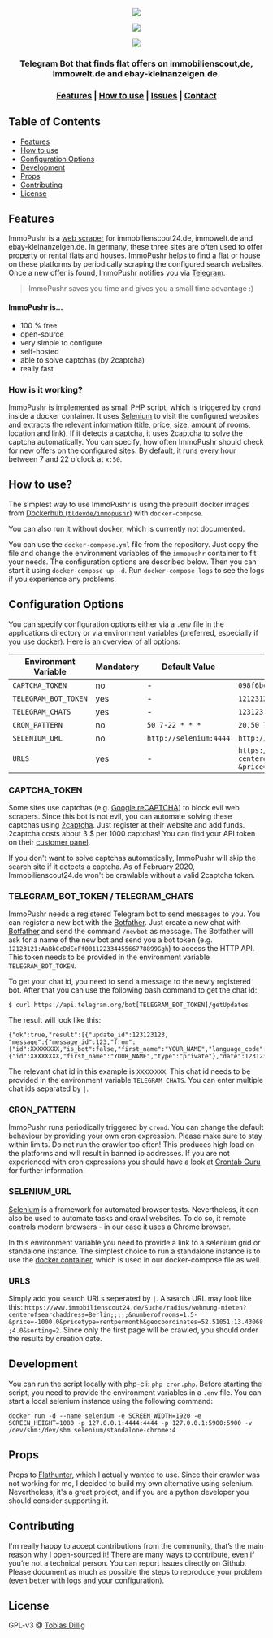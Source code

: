 <p align="center">
  <img src="https://i.imgur.com/7fZBlWR.png">
</p>

<p align="center">
  <img src="https://badges.fw-web.space/github/license/tldev-de/immopushr">
</p>

<p align="center">
  <img src="https://badges.fw-web.space/github/languages/code-size/tldev-de/immopushr">
</p>

<h3 align="center">Telegram Bot that finds flat offers on immobilienscout,de, immowelt.de and ebay-kleinanzeigen.de.</h3>

<div align="center">
  <h3>
    <a href="#features">Features</a>
    <span> | </span>
    <a href="#how-to-use">How to use</a>
    <span> | </span>
    <a href="https://github.com/tldev-de/immopushr/issues">Issues</a>
    <span> | </span>
    <a href="https://github.com/tldev-de">Contact</a>
  </h3>
</div>

## Table of Contents
* [Features](#features)
* [How to use](#how-to-use)
* [Configuration Options](#configuration-options)
* [Development](#development)
* [Props](#props)
* [Contributing](#contributing)
* [License](#license)

## Features
ImmoPushr is a [web scraper](https://en.wikipedia.org/wiki/Web_scraping) for immobilienscout24.de, immowelt.de and ebay-kleinanzeigen.de.
In germany, these three sites are often used to offer property or rental flats and houses.
ImmoPushr helps to find a flat or house on these platforms by periodically scraping the configured search websites.
Once a new offer is found, ImmoPushr notifies you via [Telegram](https://en.wikipedia.org/wiki/Telegram_%28software%29).

> ImmoPushr saves you time and gives you a small time advantage :)

#### ImmoPushr is...
* 100 % free
* open-source
* very simple to configure
* self-hosted
* able to solve captchas (by 2captcha)
* really fast

### How is it working?
ImmoPushr is implemented as small PHP script, which is triggered by `crond` inside a docker container.
It uses [Selenium](https://www.selenium.dev/) to visit the configured websites and extracts the relevant information (title, price, size, amount of rooms, location and link).
If it detects a captcha, it uses 2captcha to solve the captcha automatically.
You can specify, how often ImmoPushr should check for new offers on the configured sites. By default, it runs every hour between 7 and 22 o'clock at `x:50`.

## How to use?
The simplest way to use ImmoPushr is using the prebuilt docker images from [Dockerhub (`tldevde/immopushr`)](https://hub.docker.com/r/tldevde/immopushr) with `docker-compose`.

You can also run it without docker, which is currently not documented.

You can use the `docker-compose.yml` file from the repository.
Just copy the file and change the environment variables of the `immopushr` container to fit your needs.
The configuration options are described below.
Then you can start it using `docker-compose up -d`. Run `docker-compose logs` to see the logs if you experience any problems.

## Configuration Options
You can specify configuration options either via a `.env` file in the applications directory or via environment variables (preferred, especially if you use docker).
Here is an overview of all options:

| Environment Variable | Mandatory | Default Value          | Example Value                                  |
|----------------------|-----------|------------------------|------------------------------------------------|
| `CAPTCHA_TOKEN`      | no        | -                      | `098f6bcd4621d373cade4e832627b4f6`             |
| `TELEGRAM_BOT_TOKEN` | yes       | -                      | `12123121:AaBbCcDdEeFf00112233445566778899Ggh` |
| `TELEGRAM_CHATS`     | yes       | -                      | `123123\|1231234`                              |
| `CRON_PATTERN`       | no        | `50 7-22 * * *`        | `20,50 7-22 * * *`                             |
| `SELENIUM_URL`       | no        | `http://selenium:4444` | `http://selenium:4444`                         |
| `URLS`               | yes       | -                      | `https://www.immobilienscout24.de/Suche/radius/wohnung-mieten?centerofsearchaddress=Berlin;;;;;&numberofrooms=1.5-&price=-1000.0&pricetype=rentpermonth&geocoordinates=52.51051;13.43068;4.0&sorting=2` |

### CAPTCHA_TOKEN
Some sites use captchas (e.g. [Google reCAPTCHA](https://de.wikipedia.org/wiki/ReCAPTCHA)) to block evil web scrapers.
Since this bot is not evil, you can automate solving these captchas using [2captcha](https://2captcha.com).
Just register at their website and add funds. 2captcha costs about 3 $ per 1000 captchas!
You can find your API token on their [customer panel](https://2captcha.com/enterpage).

If you don't want to solve captchas automatically, ImmoPushr will skip the search site if it detects a captcha.
As of February 2020, Immobilienscout24.de won't be crawlable without a valid 2captcha token.

### TELEGRAM_BOT_TOKEN / TELEGRAM_CHATS
ImmoPushr needs a registered Telegram bot to send messages to you.
You can register a new bot with the [Botfather](https://telegram.me/BotFather).
Just create a new chat with [Botfather](https://telegram.me/BotFather) and send the command `/newbot` as message.
The Botfather will ask for a name of the new bot and send you a bot token (e.g. `12123121:AaBbCcDdEeFf00112233445566778899Ggh`) to access the HTTP API.
This token needs to be provided in the environment variable `TELEGRAM_BOT_TOKEN`.

To get your chat id, you need to send a message to the newly registered bot. After that you can use the following bash command to get the chat id:
```
$ curl https://api.telegram.org/bot[TELEGRAM_BOT_TOKEN]/getUpdates
```
The result will look like this:
```
{"ok":true,"result":[{"update_id":123123123,
"message":{"message_id":123,"from":{"id":XXXXXXXX,"is_bot":false,"first_name":"YOUR_NAME","language_code":"en"},"chat":{"id":XXXXXXXX,"first_name":"YOUR_NAME","type":"private"},"date":1231231231,"text":"XYZ"}}]}
```

The relevant chat id in this example is `XXXXXXXX`.
This chat id needs to be provided in the environment variable `TELEGRAM_CHATS`.
You can enter multiple chat ids separated by `|`.

### CRON_PATTERN
ImmoPushr runs periodically triggered by `crond`.
You can change the default behaviour by providing your own cron expression.
Please make sure to stay within limits. Do not run the crawler too often!
This produces high load on the platforms and will result in banned ip addresses.
If you are not experienced with cron expressions you should have a look at [Crontab Guru](https://crontab.guru/) for further information.

### SELENIUM_URL
[Selenium](https://www.selenium.dev/) is a framework for automated browser tests.
Nevertheless, it can also be used to automate tasks and crawl websites.
To do so, it remote controls modern browsers - in our case it uses a Chrome browser.

In this environment variable you need to provide a link to a selenium grid or standalone instance.
The simplest choice to run a standalone instance is to use the [docker container](https://hub.docker.com/r/selenium/standalone-chrome/), which is used in our docker-compose file as well.

### URLS
Simply add you search URLs seperated by `|`.
A search URL may look like this: `https://www.immobilienscout24.de/Suche/radius/wohnung-mieten?centerofsearchaddress=Berlin;;;;;&numberofrooms=1.5-&price=-1000.0&pricetype=rentpermonth&geocoordinates=52.51051;13.43068;4.0&sorting=2`.
Since only the first page will be crawled, you should order the results by creation date.

## Development
You can run the script locally with php-cli: `php cron.php`.
Before starting the script, you need to provide the environment variables in a `.env` file.
You can start a local selenium instance using the following command:
```
docker run -d --name selenium -e SCREEN_WIDTH=1920 -e SCREEN_HEIGHT=1080 -p 127.0.0.1:4444:4444 -p 127.0.0.1:5900:5900 -v /dev/shm:/dev/shm selenium/standalone-chrome:4
```

## Props
Props to [Flathunter](https://github.com/flathunters/flathunter), which I actually wanted to use.
Since their crawler was not working for me, I decided to build my own alternative using selenium.
Nevertheless, it's a great project, and if you are a python developer you should consider supporting it.

## Contributing
I'm really happy to accept contributions from the community, that’s the main reason why I open-sourced it!
There are many ways to contribute, even if you’re not a technical person.
You can report issues directly on Github.
Please document as much as possible the steps to reproduce your problem (even better with logs and your configuration).

## License
GPL-v3 @ [Tobias Dillig](https://tobias-dillig.de)